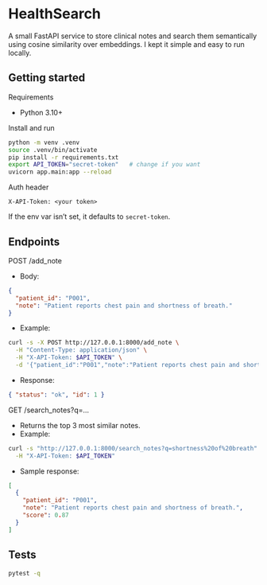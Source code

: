# HealthSearch

A small FastAPI service to store clinical notes and search them semantically using cosine similarity over embeddings. I kept it simple and easy to run locally.

## Getting started

Requirements
- Python 3.10+

Install and run
```bash
python -m venv .venv
source .venv/bin/activate
pip install -r requirements.txt
export API_TOKEN="secret-token"   # change if you want
uvicorn app.main:app --reload
```

Auth header
```
X-API-Token: <your token>
```
If the env var isn’t set, it defaults to `secret-token`.

## Endpoints

POST /add_note
- Body:
```json
{
  "patient_id": "P001",
  "note": "Patient reports chest pain and shortness of breath."
}
```
- Example:
```bash
curl -s -X POST http://127.0.0.1:8000/add_note \
  -H "Content-Type: application/json" \
  -H "X-API-Token: $API_TOKEN" \
  -d '{"patient_id":"P001","note":"Patient reports chest pain and shortness of breath."}'
```
- Response:
```json
{ "status": "ok", "id": 1 }
```

GET /search_notes?q=...
- Returns the top 3 most similar notes.
- Example:
```bash
curl -s "http://127.0.0.1:8000/search_notes?q=shortness%20of%20breath" \
  -H "X-API-Token: $API_TOKEN"
```
- Sample response:
```json
[
  {
    "patient_id": "P001",
    "note": "Patient reports chest pain and shortness of breath.",
    "score": 0.87
  }
]
```

## Tests
```bash
pytest -q
```
